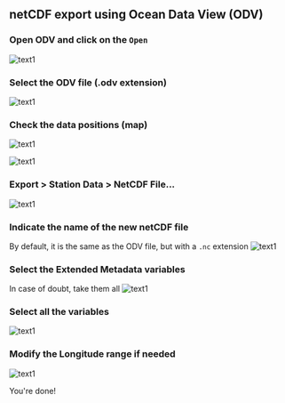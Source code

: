 ## netCDF export using Ocean Data View (ODV)

### Open ODV and click on the `Open`
![text1](./figures/ODV_nc01.png "text1")


### Select the ODV file (.odv extension)
![text1](./figures/ODV_nc02.png "text1")

### Check the data positions (map)
![text1](./figures/ODV_nc03.png "text1")

![text1](./figures/ODV_nc04.png "text1")

### Export > Station Data > NetCDF File...
![text1](./figures/ODV_nc05.png "text1")

### Indicate the name of the new netCDF file 
By default, it is the same as the ODV file, but with a `.nc` extension
![text1](./figures/ODV_nc06.png "text1")

### Select the Extended Metadata variables 
In case of doubt, take them all
![text1](./figures/ODV_nc07.png "text1")

### Select all the variables
![text1](./figures/ODV_nc08.png "text1")

### Modify the Longitude range if needed
![text1](./figures/ODV_nc09.png "text1")

You're done!
